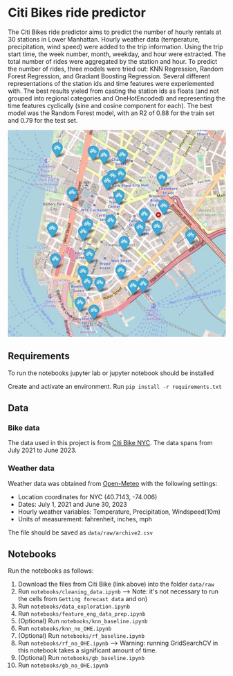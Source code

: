 # Citi Bikes ride predictor

The Citi Bikes ride predictor aims to predict the number of hourly rentals at 30 stations in Lower Manhattan. Hourly weather data (temperature, precipitation, wind speed) were added to the trip information. Using the trip start time, the week number, month, weekday, and hour were extracted. The total number of rides were aggregated by the station and hour. To predict the number of rides, three models were tried out: KNN Regression, Random Forest Regression, and Gradiant Boosting Regression. Several different representations of the station ids and time features were experiemented with. The best results yieled from casting the station ids as floats (and not grouped into regional categories and OneHotEncoded) and representing the time features cyclically (sine and cosine component for each). The best model was the Random Forest model, with an R2 of 0.88 for the train set and 0.79 for the test set. 


![Citi Bike stations](src/map_small.jpg "Citi Bike stations - map created in Folium")

## Requirements
To run the notebooks jupyter lab or jupyter notebook should be installed

Create and activate an environment. Run `pip install -r requirements.txt`

## Data

### Bike data
The data used in this project is from [Citi Bike NYC](https://citibikenyc.com/system-data). The data spans from July 2021 to June 2023.

### Weather data
Weather data was obtained from [Open-Meteo](https://open-meteo.com/en/docs/historical-weather-api) with the following settings:
- Location coordinates for NYC (40.7143, -74.006)
- Dates: July 1, 2021 and June 30, 2023
- Hourly weather variables: Temperature, Precipitation, Windspeed(10m)
- Units of measurement: fahrenheit, inches, mph

The file should be saved as `data/raw/archive2.csv`

## Notebooks
Run the notebooks as follows:
1. Download the files from Citi Bike (link above) into the folder `data/raw`
2. Run `notebooks/cleaning_data.ipynb` --> Note: it's not necessary to run the cells from `Getting forecast data` and on)
3. Run `notebooks/data_exploration.ipynb` 
4. Run `notebooks/feature_eng_data_prep.ipynb`
5. (Optional) Run `notebooks/knn_baseline.ipynb`
6. Run `notebooks/knn_no_OHE.ipynb`
7. (Optional) Run `notebooks/rf_baseline.ipynb`
8. Run `notebooks/rf_no_OHE.ipynb` --> Warning: running GridSearchCV in this notebook takes a significant amount of time.
9. (Optional) Run `notebooks/gb_baseline.ipynb`
10. Run `notebooks/gb_no_OHE.ipynb`

